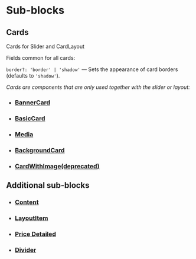 # Sub-blocks

## <a name="cards">Cards</a>

Cards for Slider and CardLayout

Fields common for all cards:

`border?: 'border' | 'shadow'` — Sets the appearance of card borders (defaults to `'shadow'`).

_Cards are components that are only used together with the slider or layout:_

- ### [BannerCard](?path=/story/blocks-banner--default&viewMode=docs)

- ### [BasicCard](?path=/story/components-cards-basiccard--default&viewMode=docs)

- ### [Media](?path=/story/blocks-media--default&viewMode=docs)

- ### [BackgroundCard](?path=/story/components-cards-backgroundcard--default&viewMode=docs)

- ### [CardWithImage(deprecated)](?path=/story/components-cards-cardwithimage--default&viewMode=docs)

## <a name="additionals">Additional sub-blocks</a>

- ### [Content](?path=/story/components-content--default&viewMode=docs)

- ### [LayoutItem](?path=/story/components-layoutitem--default&viewMode=docs)

- ### [Price Detailed](?path=/story/components-cards-pricedetailed--marked-list&viewMode=docs)

- ### [Divider](?path=/story/components-divider--default&viewMode=docs)

